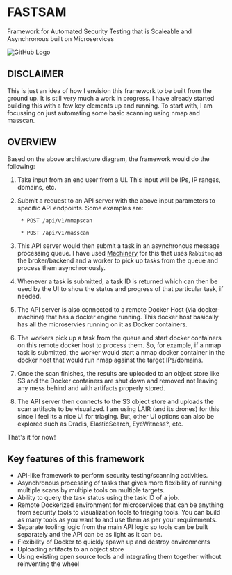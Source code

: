 # FASTSAM
Framework for Automated Security Testing that is Scaleable and Asynchronous built on Microservices 

![GitHub Logo](/images/Architecture.png)

## DISCLAIMER
This is just an idea of how I envision this framework to be built from the ground up. It is still very much a work in progress. I have already started building this with a few key elements up and running. To start with, I am focussing on just automating some basic scanning using nmap and masscan. 

## OVERVIEW
Based on the above architecture diagram, the framework would do the following:

1. Take input from an end user from a UI. This input will be IPs, IP ranges, domains, etc. 

2. Submit a request to an API server with the above input parameters to specific API endpoints. Some examples are:

		* POST /api/v1/nmapscan

		* POST /api/v1/masscan

3. This API server would then submit a task in an asynchronous message processing queue. I have used [Machinery](https://github.com/RichardKnop/machinery) for this that uses `Rabbitmq` as the broker/backend and a worker to pick up tasks from the queue and process them asynchronously. 

4. Whenever a task is submitted, a task ID is returned which can then be used by the UI to show the status and progress of that particular task, if needed.

5. The API server is also connected to a remote Docker Host (via docker-machine) that has a docker engine running. This docker host basically has all the microservies running on it as Docker containers. 

6. The workers pick up a task from the queue and start docker containers on this remote docker host to process them. So, for example, if a nmap task is submitted, the worker would start a nmap docker container in the docker host that would run nmap against the target IPs/domains.

7. Once the scan finishes, the results are uploaded to an object store like S3 and the Docker containers are shut down and removed not leaving any mess behind and with artifacts properly stored.

8. The API server then connects to the S3 object store and uploads the scan artifacts to be visualized. I am using LAIR (and its drones) for this since I feel its a nice UI for triaging. But, other UI options can also be explored such as Dradis, ElasticSearch, EyeWitness?, etc.    

That's it for now! 

## Key features of this framework
* API-like framework to perform security testing/scanning activities.
* Asynchronous processing of tasks that gives more flexibility of running multiple scans by multiple tools on multiple targets.
* Ability to query the task status using the task ID of a job.
* Remote Dockerized environment for microservices that can be anything from security tools to visualization tools to triaging tools. You can build as many tools as you want to and use them as per your requirements.
* Separate tooling logic from the main API logic so tools can be built separately and the API can be as light as it can be.
* Flexibility of Docker to quickly spawn up and destroy environments
* Uploading artifacts to an object store
* Using existing open source tools and integrating them together without reinventing the wheel